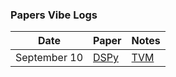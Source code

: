 ### Papers Vibe Logs

| Date        | Paper | Notes |
|-------------|-------|-------|
| September 10 | [DSPy](https://chatgpt.com/share/68c22e8b-d4f0-8013-9bdf-40aabb2e864b) | [TVM](https://chatgpt.com/share/68c2390f-7b70-8013-bf75-a7469aab73ed) |

